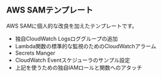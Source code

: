 AWS SAMテンプレート
---

AWS SAMに個人的な改良を加えたテンプレートです。

- 独自CloudWatch Logsロググループの追加
- Lambda関数の標準的な監視のためのCloudWatchアラーム
- Secrets Manger
- CloudWatch Eventスケジューラのサンプル設定
- 上記を使うための独自IAMロールと関数へのアタッチ

